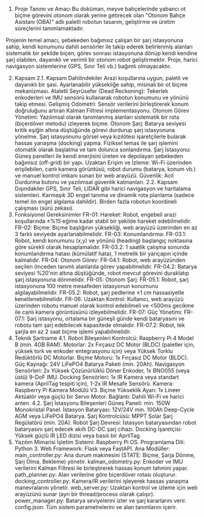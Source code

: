 1. Proje Tanımı ve Amacı
Bu doküman, meyve bahçelerinde yabancı ot biçme görevini otonom olarak yerine getirecek olan "Otonom Bahçe Asistanı (OBA)" adlı paletli robotun tasarım, geliştirme ve üretim süreçlerini tanımlamaktadır.

Projenin temel amacı, şebekeden bağımsız çalışan bir şarj istasyonuna sahip, kendi konumunu dahili sensörler ile takip ederek belirlenmiş alanları sistematik bir şekilde biçen, görev sonrası istasyonuna dönüp kendi kendine şarj olabilen, dayanıklı ve verimli bir otonom robot geliştirmektir. Proje, harici navigasyon sistemlerine (GPS, Sınır Teli vb.) bağımlı olmayacaktır.

2. Kapsam
2.1. Kapsam Dahilindekiler
Arazi koşullarına uygun, paletli ve dayanıklı bir şasi.
Ayarlanabilir yüksekliğe sahip, misinalı bir ot biçme mekanizması.
Ataletli Seyrüsefer (Dead Reckoning): Tekerlek enkoderleri ve IMU sensörü kullanarak robotun konumunu ve yönünü takip etmesi.
Gelişmiş Odometri: Sensör verilerini birleştirerek konum doğruluğunu artıran Kalman Filtresi implementasyonu.
Otonom Görev Yönetimi: Yazılımsal olarak tanımlanmış alanları sistematik bir rota (biçerdöver metodu) izleyerek biçme.
Otonom Şarj:
Batarya seviyesi kritik eşiğin altına düştüğünde görevi durdurup şarj istasyonuna yönelme.
Şarj istasyonunu görsel veya kızılötesi işaretçilerle bularak hassas yanaşma (docking) yapma.
Fiziksel temas ile şarj işlemini otomatik olarak başlatma ve tam dolunca sonlandırma.
Şarj İstasyonu: Güneş panelleri ile kendi enerjisini üreten ve depolayan şebekeden bağımsız (off-grid) bir yapı.
Uzaktan Erişim ve İzleme: Wi-Fi üzerinden erişilebilen, canlı kamera görüntüsü, robot durumu (batarya, konum vb.) ve manuel kontrol imkanı sunan bir web arayüzü.
Güvenlik: Acil Durdurma butonu ve yazılımsal güvenlik katmanları.
2.2. Kapsam Dışındakiler
GPS, Sınır Teli, LIDAR gibi harici navigasyon ve haritalama sistemleri.
Karmaşık 3D engel tanıma ve dinamik rota planlama (sadece temel ön engel algılama dahildir).
Birden fazla robotun koordineli çalışması (sürü zekası).
3. Fonksiyonel Gereksinimler
FR-01: Hareket: Robot, engebeli arazi koşullarında ±%15 eğime kadar stabil bir şekilde hareket edebilmelidir.
FR-02: Biçme: Biçme başlığının yüksekliği, web arayüzü üzerinden en az 3 farklı seviyede ayarlanabilmelidir.
FR-03: Konumlandırma:
FR-03.1: Robot, kendi konumunu (x,y) ve yönünü (heading) başlangıç noktasına göre sürekli olarak hesaplamalıdır.
FR-03.2: 1 saatlik çalışma sonunda konumlandırma hatası (kümülatif hata), 1 metrelik bir yarıçapın içinde kalmalıdır.
FR-04: Otonom Görev:
FR-04.1: Robot, web arayüzünden seçilen önceden tanımlı alanlarda görev yapabilmelidir.
FR-04.2: Batarya seviyesi %20'nin altına düştüğünde, robot mevcut görevini duraklatıp şarj istasyonuna dönmelidir.
FR-05: Otonom Şarj:
FR-05.1: Robot, şarj istasyonuna 100 metre mesafeden istasyonun konumunu algılayabilmelidir.
FR-05.2: Robot, şarj pedlerine ±1 cm hassasiyetle kenetlenebilmelidir.
FR-06: Uzaktan Kontrol: Kullanıcı, web arayüzü üzerinden robotu manuel olarak kontrol edebilmeli ve <500ms gecikme ile canlı kamera görüntüsünü izleyebilmelidir.
FR-07: Güç Yönetimi:
FR-07.1: Şarj istasyonu, ortalama bir güneşli günde kendi bataryasını ve robotu tam şarj edebilecek kapasitede olmalıdır.
FR-07.2: Robot, tek şarjla en az 2 saat biçme işlemi yapabilmelidir.
4. Teknik Şartname
4.1. Robot Bileşenleri
Kontrolcü: Raspberry Pi 4 Model B (min. 4GB RAM).
Motorlar: 2x Fırçasız DC Motor (BLDC) (paletler için, yüksek tork ve enkoder entegrasyonu için) veya Yüksek Torklu Redüktörlü DC Motorlar.
Biçme Motoru: 1x Fırçasız DC Motor (BLDC).
Güç Kaynağı: 24V LiFePO4 Batarya Paketi (min. 20Ah).
Navigasyon Sensörleri: 2x Yüksek Çözünürlüklü Döner Enkoder, 1x BNO055 (veya üstü) 9-DoF IMU.
Docking Sensörleri: 1x IR Kamera veya standart kamera (AprilTag tespiti için), 1-2x IR Mesafe Sensörü.
Kamera: Raspberry Pi Kamera Modülü V3.
Biçme Yükseklik Ayarı: 1x Lineer Aktüatör veya güçlü bir Servo Motor.
Bağlantı: Dahili Wi-Fi ve harici anten.
4.2. Şarj İstasyonu Bileşenleri
Güneş Paneli: min. 150W Monokristal Panel.
İstasyon Bataryası: 12V/24V min. 100Ah Deep-Cycle AGM veya LiFePO4 Batarya.
Şarj Kontrolcüsü: MPPT Solar Şarj Regülatörü (min. 20A).
Robot Şarj Devresi: İstasyon bataryasından robot bataryasını şarj edecek akıllı DC-DC şarj cihazı.
Docking İşaretçisi: Yüksek güçlü IR LED dizisi veya basılı bir AprilTag.
5. Yazılım Mimarisi
İşletim Sistemi: Raspberry Pi OS.
Programlama Dili: Python 3.
Web Framework: Flask veya FastAPI.
Ana Modüller:
main_controller.py: Ana durum makinesini (STATE: Biçme, Şarja Dönme, Şarj Olma, Bekleme) yönetir.
kalman_odometry.py: Enkoder ve IMU verilerini Kalman Filtresi ile birleştirerek hassas konum tahmini yapar.
path_planner.py: Alan verilerine göre biçerdöver rotası oluşturur.
docking_controller.py: Kamera/IR verilerini işleyerek hassas yanaşma manevralarını yönetir.
web_server.py: Uzaktan kontrol ve izleme için web arayüzünü sunar (ayrı bir thread/process olarak çalışır).
power_manager.py: Batarya seviyelerini izler ve şarj kararlarını verir.
config.json: Tüm sistem parametrelerini ve alan tanımlarını içerir.